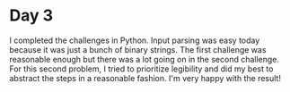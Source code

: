# Day 3

I completed the challenges in Python. Input parsing was easy today because it was just a bunch of binary strings. The first challenge was reasonable enough but there was a lot going on in the second challenge. For this second problem, I tried to prioritize legibility and did my best to abstract the steps in a reasonable fashion. I'm very happy with the result!
